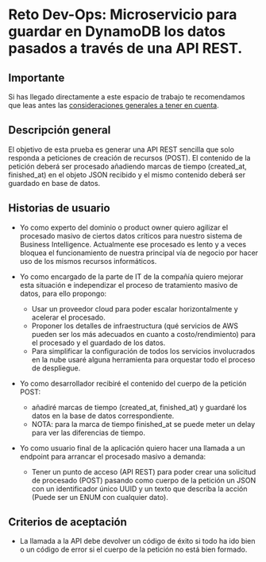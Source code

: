 # Reto Dev-Ops: Microservicio para guardar en DynamoDB los datos pasados a través de una API REST.

## Importante

Si has llegado directamente a este espacio de trabajo te recomendamos que leas antes
las [consideraciones generales a tener en cuenta](../../../-/tree/main).

## Descripción general
El objetivo de esta prueba es generar una API REST sencilla que solo responda a peticiones de creación de recursos (POST).
El contenido de la petición deberá ser procesado añadiendo marcas de tiempo (created_at, finished_at) en el objeto JSON recibido y el mismo contenido deberá ser guardado en base de datos.

## Historias de usuario
* Yo como experto del dominio o product owner quiero agilizar el procesado masivo de ciertos datos críticos para nuestro sistema de Business Intelligence.
Actualmente ese procesado es lento y a veces bloquea el funcionamiento de nuestra principal vía de negocio por hacer uso
de los mismos recursos informáticos.


* Yo como encargado de la parte de IT de la compañía quiero mejorar esta situación e independizar el proceso de tratamiento masivo de datos, para ello propongo:
  * Usar un proveedor cloud para poder escalar horizontalmente y acelerar el procesado.
  * Proponer los detalles de infraestructura (qué servicios de AWS pueden ser los más adecuados en cuanto a
  costo/rendimiento) para el procesado y el guardado de los datos.
  * Para simplificar la configuración de todos los servicios involucrados en la nube usaré alguna herramienta para orquestar todo el proceso de despliegue. 
  
* Yo como desarrollador recibiré el contenido del cuerpo de la petición POST:
  * añadiré marcas de tiempo (created_at, finished_at) y guardaré los datos en la base de datos correspondiente.
  * NOTA: para la marca de tiempo finished_at se puede meter un delay para ver las diferencias de tiempo.

* Yo como usuario final de la aplicación quiero hacer una llamada a un endpoint para arrancar el procesado masivo a demanda:
  * Tener un punto de acceso (API REST) para poder crear una solicitud de procesado (POST) pasando como cuerpo de la petición un JSON con un identificador único UUID y un texto que describa la acción (Puede ser un ENUM con cualquier dato).
    
## Criterios de aceptación
* La llamada a la API debe devolver un código de éxito si todo ha ido bien o un código de error si el cuerpo de la petición no está bien formado.
